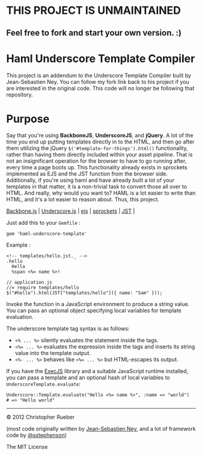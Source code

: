 # THIS PROJECT IS UNMAINTAINED

## Feel free to fork and start your own version. :)

# Haml Underscore Template Compiler

This project is an addendum to the Underscore Template Compiler built by Jean-Sebastien Ney. You can follow my fork
link back to his project if you are interested in the original code. This code will no longer be following that repository.

# Purpose

Say that you're using **BackboneJS**, **UnderscoreJS**, and **jQuery**. A lot of the time you end up putting templates
directly in to the HTML, and then go after them utilizing the jQuery `$('#template-for-things').html()` functionality,
rather than having them directly included within your asset pipeline. That is not an insignificant operation for the browser
to have to go running after, every time a page boots up. This functionality already exists in sprockets implemented as
EJS and the JST function from the browser side. Additionally, if you're using haml and have already built a lot
of your templates in that matter, it is a non-trivial task to convert those all over to HTML. And really, why would you want to?
HAML is a lot easier to write than HTML, and it's a lot easier to reason about. Thus, this project.

[Backbone.js](http://documentcloud.github.com/backbone) | 
[Underscore.js](http://documentcloud.github.com/underscore/) | 
[ejs](http://github.com/sstephenson/ruby-ejs) | 
[sprockets](http://github.com/sstephenson/sprockets) | 
[JST](https://github.com/sstephenson/sprockets#javascript-templating-with-ejs-and-eco) | 

Just add this to your `Gemfile` :

    gem 'haml-underscore-template'
    
Example :

    <!-- templates/hello.jst._ -->
    .hello 
      Hello
      %span <%= name %>!

    // application.js
    //= require templates/hello
    $("#hello").html(JST["templates/hello"]({ name: "Sam" }));

Invoke the function in a JavaScript environment to produce a string
value. You can pass an optional object specifying local variables for
template evaluation.

The underscore template tag syntax is as follows:

* `<% ... %>` silently evaluates the statement inside the tags.
* `<%= ... %>` evaluates the expression inside the tags and inserts
  its string value into the template output.
* `<%- ... %>` behaves like `<%= ... %>` but HTML-escapes its output.

If you have the [ExecJS](https://github.com/sstephenson/execjs/)
library and a suitable JavaScript runtime installed, you can pass a
template and an optional hash of local variables to `UnderscoreTemplate.evaluate`:

    Underscore::Template.evaluate("Hello <%= name %>", :name => "world")
    # => "Hello world"

-----

&copy; 2012 Christopher Rueber

(most code originally written by [Jean-Sebastien Ney](http://github.com/jney/ruby-underscore-template), and a lot of framework code by [@sstephenson](http://github.com/sstephenson))

The MIT License
